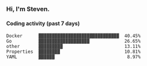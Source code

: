 ### Hi, I'm Steven.

#### Coding activity (past 7 days)
```
Docker      ▓▓▓▓▓▓▓▓▓▓▓▓▓▓▓▓▓▓▓▓▓▓▓▓▓▓▓▓▓▓  40.45%
Go          ▓▓▓▓▓▓▓▓▓▓▓▓▓▓▓▓▓▓▓             26.65%
other       ▓▓▓▓▓▓▓▓▓                       13.11%
Properties  ▓▓▓▓▓▓▓▓                        10.81%
YAML        ▓▓▓▓▓▓                           8.97%
```
